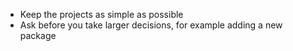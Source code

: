 * Keep the projects as simple as possible
* Ask before you take larger decisions, for example adding a new package